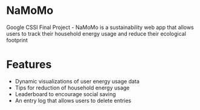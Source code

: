 # NaMoMo
Google CSSI Final Project - NaMoMo is a sustainability web app that allows users to track their household energy usage and reduce their ecological footprint

# Features
* Dynamic visualizations of user energy usage data
* Tips for reduction of household energy usage
* Leaderboard to encourage social saving
* An entry log that allows users to delete entries


